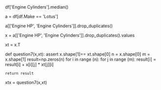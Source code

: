 df['Engine Cylinders'].median()


a = df[df.Make == 'Lotus']



a[['Engine HP', 'Engine Cylinders']].drop_duplicates()




x = a[['Engine HP', 'Engine Cylinders']].drop_duplicates().values




xt = x.T



def question7(x,xt):
    assert x.shape[1]== xt.shape[0]
    n = x.shape[0]
    m = x.shape[1]
    result=np.zeros(n)
    for i in range (n):
        for j in range (m):
           result[i] = result[i] + x[i][j] * xt[j][i]
        
    return result
xtx = question7(x,xt)
